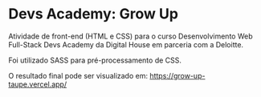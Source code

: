 # Devs Academy: Grow Up
Atividade de front-end (HTML e CSS) para o curso Desenvolvimento Web Full-Stack Devs Academy da Digital House em parceria com a Deloitte.

Foi utilizado SASS para pré-processamento de CSS.

O resultado final pode ser visualizado em: https://grow-up-taupe.vercel.app/

